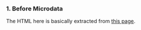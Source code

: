 ### 1. Before Microdata

The HTML here is basically extracted from [this page](http://d.lib.ncsu.edu/collections/catalog/0004493).
